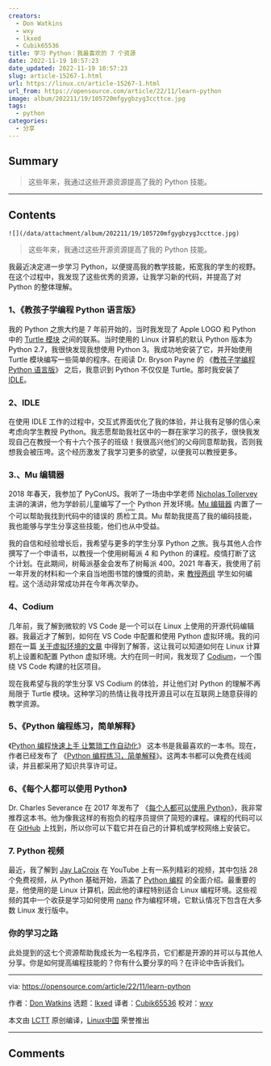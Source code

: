 ```yaml
---
creators:
  - Don Watkins
  - wxy
  - lkxed
  - Cubik65536
title: 学习 Python：我最喜欢的 7 个资源
date: 2022-11-19 10:57:23
date_updated: 2022-11-19 10:57:23
slug: article-15267-1.html
url: https://linux.cn/article-15267-1.html
url_from: https://opensource.com/article/22/11/learn-python
image: album/202211/19/105720mfgygbzyg3ccttce.jpg
tags:
  - python
categories:
  - 分享
---
```


## Summary

> 这些年来，我通过这些开源资源提高了我的 Python 技能。

***

<!-- more -->

## Contents

`![](/data/attachment/album/202211/19/105720mfgygbzyg3ccttce.jpg)`

> 
> 这些年来，我通过这些开源资源提高了我的 Python 技能。
> 
> 
> 

我最近决定进一步学习 Python，以便提高我的教学技能，拓宽我的学生的视野。在这个过程中，我发现了这些优秀的资源，让我学习新的代码，并提高了对 Python 的整体理解。

### 1、《教孩子学编程 Python 语言版》

我的 Python 之旅大约是 7 年前开始的，当时我发现了 Apple LOGO 和 Python 中的 [Turtle 模块](https://opensource.com/article/21/9/logo-python-turtle) 之间的联系。当时使用的 Linux 计算机的默认 Python 版本为 Python 2.7，我很快发现我想使用 Python 3。我成功地安装了它，并开始使用 Turtle 模块编写一些简单的程序。在阅读 Dr. Bryson Payne 的 《[教孩子学编程 Python 语言版](https://opensource.com/education/15/9/review-bryson-payne-teach-your-kids-code)》 之后，我意识到 Python 不仅仅是 Turtle。那时我安装了 [IDLE](https://docs.python.org/3/library/idle.html)。

### 2、IDLE

在使用 IDLE 工作的过程中，交互式界面优化了我的体验，并让我有足够的信心来考虑向学生教授 Python。我志愿帮助我社区中的一群在家学习的孩子，很快我发现自己在教授一个有十六个孩子的班级！我很高兴他们的父母同意帮助我，否则我想我会被压垮。这个经历激发了我学习更多的欲望，以便我可以教授更多。

### 3.、Mu 编辑器

2018 年春天，我参加了 PyConUS。我听了一场由中学老师 [Nicholas Tollervey](https://us.pycon.org/2018/speaker/profile/194/) 主讲的演讲，他为学龄前儿童编写了一个 Python 开发环境。[Mu 编辑器](https://opensource.com/article/20/9/teach-python-mu) 内置了一个可以帮助我找到代码中的错误的 <ruby> 质检工具 <rt>  Linter </rt></ruby>。Mu 帮助我提高了我的编码技能，我也能够与学生分享这些技能，他们也从中受益。

我的自信和经验增长后，我希望与更多的学生分享 Python 之旅。我与其他人合作撰写了一个申请书，以教授一个使用树莓派 4 和 Python 的课程。疫情打断了这个计划。在此期间，树莓派基金会发布了树莓派 400。2021 年春天，我使用了前一年开发的材料和一个来自当地图书馆的慷慨的资助，来 [教授两组](https://opensource.com/article/21/6/teach-python-raspberry-pi) 学生如何编程。这个活动非常成功并在今年再次举办。

### 4、Codium

几年前，我了解到微软的 VS Code 是一个可以在 Linux 上使用的开源代码编辑器。我最近才了解到，如何在 VS Code 中配置和使用 Python 虚拟环境。我的问题在一篇 [关于虚拟环境的文章](https://opensource.com/article/20/10/venv-python) 中得到了解答，这让我可以知道如何在 Linux 计算机上设置和配置 Python 虚拟环境。大约在同一时间，我发现了 [Codium](https://opensource.com/article/22/11/python-vs-code-codium)，一个围绕 VS Code 构建的社区项目。

现在我希望与我的学生分享 VS Codium 的体验，并让他们对 Python 的理解不再局限于 Turtle 模块。这种学习的热情让我寻找开源且可以在互联网上随意获得的教学资源。

### 5、《Python 编程练习，简单解释》

《[Python 编程快速上手 让繁琐工作自动化](https://automatetheboringstuff.com/#toc)》 这本书是我最喜欢的一本书。现在，作者已经发布了 《[Python 编程练习，简单解释](https://inventwithpython.com/pythongently/)》。这两本书都可以免费在线阅读，并且都采用了知识共享许可证。

### 6、《每个人都可以使用 Python》

Dr. Charles Severance 在 2017 年发布了 《[每个人都可以使用 Python](https://www.py4e.com/lessons)》，我非常推荐这本书。他为像我这样的有抱负的程序员提供了简短的课程。课程的代码可以在 [GitHub](https://github.com/csev/py4e) 上找到，所以你可以下载它并在自己的计算机或学校网络上安装它。

### 7. Python 视频

最近，我了解到 [Jay LaCroix](https://opensource.com/users/jlacroix) 在 YouTube 上有一系列精彩的视频，其中包括 28 个免费视频，从 Python 基础开始，涵盖了 [Python 编程](https://youtube.com/playlist?list=PLT98CRl2KxKGIazPd2nQEPbG7sQpT8LEj) 的全面介绍。最重要的是，他使用的是 Linux 计算机，因此他的课程特别适合 Linux 编程环境。这些视频的其中一个收获是学习如何使用 [nano](https://opensource.com/article/20/12/gnu-nano) 作为编程环境，它默认情况下包含在大多数 Linux 发行版中。

### 你的学习之路

此处提到的这七个资源帮助我成长为一名程序员，它们都是开源的并可以与其他人分享。你是如何提高编程技能的？你有什么要分享的吗？在评论中告诉我们。

---

via: <https://opensource.com/article/22/11/learn-python>

作者：[Don Watkins](https://opensource.com/users/don-watkins) 选题：[lkxed](https://github.com/lkxed) 译者：[Cubik65536](https://github.com/Cubik65536) 校对：[wxy](https://github.com/wxy)

本文由 [LCTT](https://github.com/LCTT/TranslateProject) 原创编译，[Linux中国](https://linux.cn/) 荣誉推出

***

## Comments
